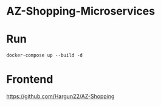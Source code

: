 # AZ-Shopping-Microservices

# Run

` docker-compose up --build -d `


# Frontend
https://github.com/Hargun22/AZ-Shopping
